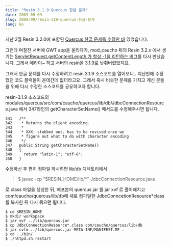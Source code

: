 ```yaml
---
title: "Resin 3.1.9 Quercus 한글 문제"
date: 2009-09-09
slug: 2009/09/resin-319-quercus-한글-문제
lang: ko
---
```


지난 2월 Resin 3.2.0에 포함된 [Quercus 한글 문제를 수정한 바](/2009/02/quercus-%ed%95%9c%ea%b8%80-%eb%ac%b8%ec%a0%9c%eb%a5%bc-%ed%95%b4%ea%b2%b0%ed%95%98%ea%b3%a0-wordpress%eb%a1%9c-%ea%b0%88%ec%95%84%ed%83%80%eb%8b%a4/) 있었습니다.

그런데 며칠전 서버에 GWT app을 올리다가, mod_caucho 뒤의 Resin 3.2.x 에서 생기는 [ServletRequest.getContentLength 가 항상 -1을 리턴하는 버그](/2009/03/resin-servlet-request-getcontentlength-bug/)를 다시 만났습니다. 그래서 에라이~ 하고 서버의 resin을 3.1.9로 낮춰버렸었지요.

그래서 한글 문제를 다시 수정하려고 resin 3.1.9 소스코드를 열어보니.. 지난번에 수정했던 코드 블럭들이 온데간데 없더라고요. 그래서 혹시 비슷한 문제를 가지고 계신 분들을 위해 다시 수정한 소스코드를 공유하고자 합니다.

resin-3.1.9 소스코드의 modules/quercus/src/com/caucho/quercus/lib/db/JdbcConnectionResource.java 에서 347라인의 getCharacterSetName() 메서드를 수정해주시면 됩니다.


```
341   /**
342    * Returns the client encoding.
343    *
344    * XXX: stubbed out. has to be revised once we
345    * figure out what to do with character encoding
346    */
347   public String getCharacterSetName()
348   {
349     return "latin-1"; "utf-8";
350   }
```


수정하신 후 편히 컴파일 하시려면 lib/db 디렉토리에서

> $ javac -cp "$RESIN_HOME/lib/*" JdbcConnectionResource.java

로 class 파일을 생성한 뒤, 배포본의 quercus.jar 를 jar xvf 로 풀어헤치고 com/caucho/quercus/lib/db에 새로 컴파일한 JdbcConncetionResource*class 를 복사한 뒤 다시 묶으면 됩니다.

```
$ cd $RESIN_HOME
$ mkdir workspace
$ jar xvf ../lib/quercus.jar
$ cp JdbcConnectionResource*.class com/caucho/quercus/lib/db
$ jar cvfm ../lib/quercus.jar META-INF/MANIFEST.MF .
$ cd ../bin/
$ ./httpd.sh restart
```
